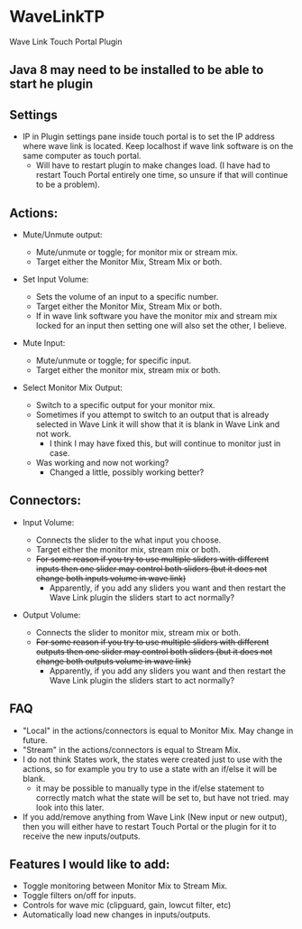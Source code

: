 # WaveLinkTP
Wave Link Touch Portal Plugin

## Java 8 may need to be installed to be able to start he plugin

## Settings
- IP in Plugin settings pane inside touch portal is to set the IP address where wave link is located. Keep localhost if wave link software is on the same computer as touch portal. 
  - Will have to restart plugin to make changes load. (I have had to restart Touch Portal entirely one time, so unsure if that will continue to be a problem). 

## Actions: 
- Mute/Unmute output: 
  - Mute/unmute or toggle; for monitor mix or stream mix. 
  - Target either the Monitor Mix, Stream Mix or both.
  
- Set Input Volume:
  - Sets the volume of an input to a specific number.
  - Target either the Monitor Mix, Stream Mix or both.
  - If in wave link software you have the monitor mix and stream mix locked for an input then setting one will also set the other, I believe.
  
- Mute Input:
  - Mute/unmute or toggle; for specific input.
  - Target either the monitor mix, stream mix or both.

- Select Monitor Mix Output:
  - Switch to a specific output for your monitor mix.
  - Sometimes if you attempt to switch to an output that is already selected in Wave Link it will show that it is blank in Wave Link and not work.
    - I think I may have fixed this, but will continue to monitor just in case. 
  - Was working and now not working?
    - Changed a little, possibly working better?

## Connectors:
- Input Volume: 
  - Connects the slider to the what input you choose. 
  - Target either the monitor mix, stream mix or both.
  - ~~For some reason if you try to use multiple sliders with different inputs then one slider may control both sliders (but it does not change both inputs volume in wave link)~~
    - Apparently, if you add any sliders you want and then restart the Wave Link plugin the sliders start to act normally?

- Output Volume:
  -  Connects the slider to monitor mix, stream mix or both.
  -  ~~For some reason if you try to use multiple sliders with different outputs then one slider may control both sliders (but it does not change both outputs volume in wave link)~~
      -  Apparently, if you add any sliders you want and then restart the Wave Link plugin the sliders start to act normally?

## FAQ
- "Local" in the actions/connectors is equal to Monitor Mix. May change in future.
- "Stream" in the actions/connectors is equal to Stream Mix. 
- I do not think States work, the states were created just to use with the actions, so for example you try to use a state with an if/else it will be blank. 
  - it may be possible to manually type in the if/else statement to correctly match what the state will be set to, but have not tried. may look into this later. 
- If you add/remove anything from Wave Link (New input or new output), then you will either have to restart Touch Portal or the plugin for it to receive the new inputs/outputs.

## Features I would like to add:
- Toggle monitoring between Monitor Mix to Stream Mix.
- Toggle filters on/off for inputs. 
- Controls for wave mic (clipguard, gain, lowcut filter, etc)
- Automatically load new changes in inputs/outputs.
